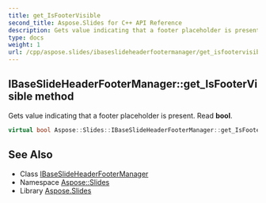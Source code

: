 ```yaml
---
title: get_IsFooterVisible
second_title: Aspose.Slides for C++ API Reference
description: Gets value indicating that a footer placeholder is present. Read bool.
type: docs
weight: 1
url: /cpp/aspose.slides/ibaseslideheaderfootermanager/get_isfootervisible/
---
```

## IBaseSlideHeaderFooterManager::get_IsFooterVisible method


Gets value indicating that a footer placeholder is present. Read **bool**.

```cpp
virtual bool Aspose::Slides::IBaseSlideHeaderFooterManager::get_IsFooterVisible()=0
```

## See Also

* Class [IBaseSlideHeaderFooterManager](../)
* Namespace [Aspose::Slides](../../)
* Library [Aspose.Slides](../../../)
